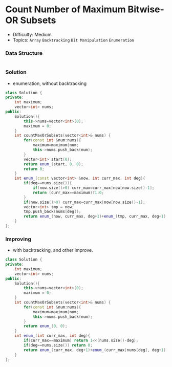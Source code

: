 # Count Number of Maximum Bitwise-OR Subsets
- Difficulty: Medium
- Topics: `Array` `Backtracking` `Bit Manipulation` `Enumeration`

### Data Structure
``` cpp
```

### Solution
- enumeration, without backtracking
``` cpp
class Solution {
private:
    int maximum;
    vector<int> nums;
public:
    Solution(){
        this->nums=vector<int>(0);
        maximum = 0;
    }
    int countMaxOrSubsets(vector<int>& nums) {
        for(const int &num:nums){
            maximum=maximum|num;
            this->nums.push_back(num);
        }
        vector<int> start(0);
        return enum_(start, 0, 0);
        return 0;
    }
    int enum_(const vector<int> &now, int curr_max, int deg){
        if(deg==nums.size()){
            if(now.size()>0) curr_max=curr_max|now[now.size()-1];
            return (curr_max==maximum)?1:0;
        }
        if(now.size()>0) curr_max=curr_max|now[now.size()-1];
        vector<int> tmp = now;
        tmp.push_back(nums[deg]);
        return enum_(now, curr_max, deg+1)+enum_(tmp, curr_max, deg+1);
    }
};
```

### Improving
- with backtracking, and other improve.
``` cpp
class Solution {
private:
    int maximum;
    vector<int> nums;
public:
    Solution(){
        this->nums=vector<int>(0);
        maximum = 0;
    }
    int countMaxOrSubsets(vector<int>& nums) {
        for(const int &num:nums){
            maximum=maximum|num;
            this->nums.push_back(num);
        }
        return enum_(0, 0);
    }
    int enum_(int curr_max, int deg){
        if(curr_max==maximum) return 1<<(nums.size()-deg);
        if(deg==nums.size()) return 0;
        return enum_(curr_max, deg+1)+enum_(curr_max|nums[deg], deg+1);
    }
};
```